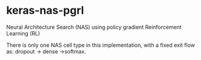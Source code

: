 # keras-nas-pgrl
Neural Architecture Search (NAS) using policy gradient Reinforcement Learning (RL)

There is only one NAS cell type in this  implementation, with a fixed exit flow as: dropout -> dense ->softmax.
